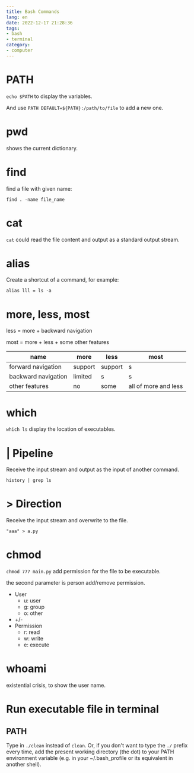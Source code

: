 ```yaml
---
title: Bash Commands
lang: en
date: 2022-12-17 21:28:36
tags:
- bash
- terminal
category:
- computer
---
```


# PATH

`echo $PATH` to display the variables.

And use `PATH DEFAULT=${PATH}:/path/to/file` to add a new one.

# pwd

shows the current dictionary.

# find

find a file with given name:

`find . -name file_name`

# cat

`cat` could read the file content and output as a standard output stream.

# alias

Create a shortcut of a command, for example:

`alias lll = ls -a`

# more, less, most

less = more + backward navigation

most = more + less + some other features

| name | more | less | most |
| --- | --- | --- | --- |
| forward navigation | support | support | s |
| backward navigation | limited | s | s |
| other features | no | some | all of more and less |

# which

`which ls` display the location of executables.

# | Pipeline

Receive the input stream and output as the input of another command.

`history | grep ls`

# > Direction

Receive the input stream and overwrite to the file.

`"aaa" > a.py`

# chmod

`chmod 777 main.py` add permission for the file to be executable.

the second parameter is person add/remove permission.

- User
    - u: user
    - g: group
    - o: other
- +/-
- Permission
    - r: read
    - w: write
    - e: execute

# whoami

existential crisis, to show the user name.

# Run executable file in terminal

## PATH

Type in `./clean` instead of `clean`. Or, if you don't want to type the `./` prefix every time, add the present working directory (the dot) to your PATH environment variable (e.g. in your ~/.bash_profile or its equivalent in another shell).
